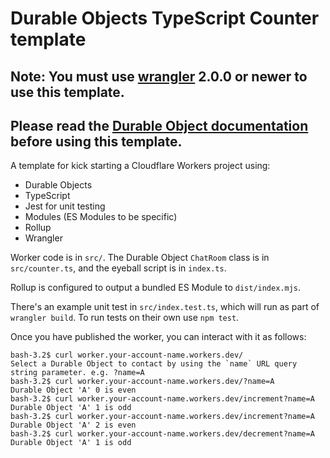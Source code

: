 # Durable Objects TypeScript Counter template

## Note: You must use [wrangler](https://developers.cloudflare.com/workers/cli-wrangler/install-update) 2.0.0 or newer to use this template.

## Please read the [Durable Object documentation](https://developers.cloudflare.com/workers/learning/using-durable-objects) before using this template.

A template for kick starting a Cloudflare Workers project using:

- Durable Objects
- TypeScript
- Jest for unit testing
- Modules (ES Modules to be specific)
- Rollup
- Wrangler

Worker code is in `src/`. The Durable Object `ChatRoom` class is in `src/counter.ts`, and the eyeball script is in `index.ts`.

Rollup is configured to output a bundled ES Module to `dist/index.mjs`.

There's an example unit test in `src/index.test.ts`, which will run as part of `wrangler build`. To run tests on their own use `npm test`.

Once you have published the worker, you can interact with it as follows:

```
bash-3.2$ curl worker.your-account-name.workers.dev/
Select a Durable Object to contact by using the `name` URL query string parameter. e.g. ?name=A
bash-3.2$ curl worker.your-account-name.workers.dev/?name=A
Durable Object 'A' 0 is even
bash-3.2$ curl worker.your-account-name.workers.dev/increment?name=A
Durable Object 'A' 1 is odd
bash-3.2$ curl worker.your-account-name.workers.dev/increment?name=A
Durable Object 'A' 2 is even
bash-3.2$ curl worker.your-account-name.workers.dev/decrement?name=A
Durable Object 'A' 1 is odd
```
